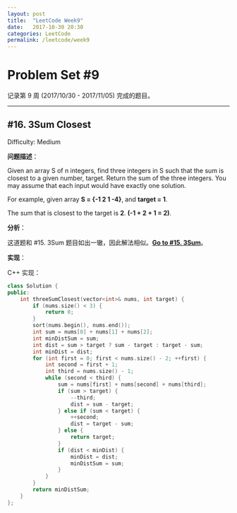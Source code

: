 ```yaml
---
layout: post
title:  "LeetCode Week9"
date:   2017-10-30 20:30
categories: LeetCode
permalink: /leetcode/week9
---
```


# Problem Set #9

记录第 9 周 (2017/10/30 - 2017/11/05) 完成的题目。

---

## #16. 3Sum Closest

Difficulty: Medium

**问题描述**：

Given an array S of n integers, find three integers in S such that the sum is closest to a given number, target. Return the sum of the three integers. You may assume that each input would have exactly one solution.

For example, given array **S = {-1 2 1 -4}**, and **target = 1**.

The sum that is closest to the target is **2**. **(-1 + 2 + 1 = 2)**.


**分析**：

这道题和 #15. 3Sum 题目如出一辙，因此解法相似。[**Go to #15. 3Sum**](#15-3sum)。

**实现**：

C++ 实现：

```cpp
class Solution {
public:
    int threeSumClosest(vector<int>& nums, int target) {
        if (nums.size() < 3) {
            return 0;
        }
        sort(nums.begin(), nums.end());
        int sum = nums[0] + nums[1] + nums[2];
        int minDistSum = sum;
        int dist = sum > target ? sum - target : target - sum;
        int minDist = dist;
        for (int first = 0; first < nums.size() - 2; ++first) {
            int second = first + 1;
            int third = nums.size() - 1;
            while (second < third) {
                sum = nums[first] + nums[second] + nums[third];
                if (sum > target) {
                    --third;
                    dist = sum - target;
                } else if (sum < target) {
                    ++second;
                    dist = target - sum;
                } else {
                    return target;
                }
                if (dist < minDist) {
                    minDist = dist;
                    minDistSum = sum;
                }
            }
        }
        return minDistSum;
    }
};
```
